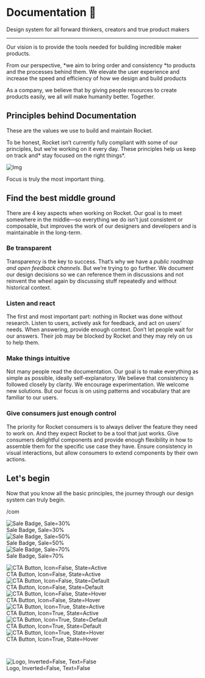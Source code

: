 
# Documentation 🚀

Design system for all forward thinkers, creators and true product makers

---

Our vision is to provide the tools needed for building incredible maker products.

From our perspective, *we aim to bring order and consistency *to products and the processes behind them. We elevate the user experience and increase the speed and efficiency of how we design and build products

As a company, we believe that by giving people resources to create products easily, we all will make humanity better. Together.

## Principles behind Documentation

These are the values we use to build and maintain Rocket.

To be honest, Rocket isn’t currently fully compliant with some of our principles, but we’re working on it every day. These principles help us keep on track and* stay focused on the right things*.

![Img](https://studio-assets.supernova.io/design-systems/14533/9289758a-6300-472a-bbc6-a57098081abf.jpeg?Expires=1990828800&Policy=eyJTdGF0ZW1lbnQiOlt7IlJlc291cmNlIjoiaHR0cHM6Ly9zdHVkaW8tYXNzZXRzLnN1cGVybm92YS5pby9kZXNpZ24tc3lzdGVtcy8xNDUzMy85Mjg5NzU4YS02MzAwLTQ3MmEtYmJjNi1hNTcwOTgwODFhYmYuanBlZyIsIkNvbmRpdGlvbiI6eyJEYXRlTGVzc1RoYW4iOnsiQVdTOkVwb2NoVGltZSI6MTk5MDgyODgwMH19fV19&Signature=E9DL6D-ZtS~4qaH18y5tnHC4gtpQUzZb85NmDFMuezn~MaWHPSumzBv6tXkxGqSgGyKh~9FaYnbfHkcJhU~4F~jdbuY70gbRxUpvnBtyCpz8o0mci-d2A9WoIZ3RGl11izD3c2WMfUaKhSaFlUw8cTGP-9vrqeUi58O2P4zYT9eAeyvOIFzQXgIgljhxiB9mIVU5a4j1vDL8ntJpagEZukKRskOgMrrB4LNQ-nRsvXFF7W5C5EkdoZPZf4jFxcQu2Yj6M9-bqNBXubYMsYYhEXqvqUOAnYVaE59E5PSSe43HKv2gp1ajSJ3ttHtTtCITO8Vyfh1FoTl03Z18ki8iZg__&Key-Pair-Id=APKAJGK34LCCAUR7N6LA)

Focus is truly the most important thing.

## Find the best middle ground

There are 4 key aspects when working on Rocket. Our goal is to meet somewhere in the middle—so everything we do isn’t just consistent or composable, but improves the work of our designers and developers and is maintainable in the long-term.

### Be transparent

Transparency is the key to success. That’s why we have a *public roadmap and open feedback channels*. But we’re trying to go further. We document our design decisions so we can reference them in discussions and not reinvent the wheel again by discussing stuff repeatedly and without historical context.

### Listen and react

The first and most important part: nothing in Rocket was done without research. Listen to users, actively ask for feedback, and act on users’ needs. When answering, provide enough context. Don’t let people wait for our answers. Their job may be blocked by Rocket and they may rely on us to help them.

### Make things intuitive

Not many people read the documentation. Our goal is to make everything as simple as possible, ideally self-explanatory. We believe that consistency is followed closely by clarity. We encourage experimentation. We welcome new solutions. But our focus is on using patterns and vocabulary that are familiar to our users.

### Give consumers just enough control

The priority for Rocket consumers is to always deliver the feature they need to work on. And they expect Rocket to be a tool that just works. Give consumers delightful components and provide enough flexibility in how to assemble them for the specific use case they have. Ensure consistency in visual interactions, but allow consumers to extend components by their own actions.

## Let's begin

Now that you know all the basic principles, the journey through our design system can truly begin.

/com

  
![Sale Badge, Sale=30%](https://studio-assets.supernova.io/design-systems/14533/364b5df4-dd76-4cf7-ac95-0a181f6ad0df.png?Expires=1990828800&Policy=eyJTdGF0ZW1lbnQiOlt7IlJlc291cmNlIjoiaHR0cHM6Ly9zdHVkaW8tYXNzZXRzLnN1cGVybm92YS5pby9kZXNpZ24tc3lzdGVtcy8xNDUzMy8zNjRiNWRmNC1kZDc2LTRjZjctYWM5NS0wYTE4MWY2YWQwZGYucG5nIiwiQ29uZGl0aW9uIjp7IkRhdGVMZXNzVGhhbiI6eyJBV1M6RXBvY2hUaW1lIjoxOTkwODI4ODAwfX19XX0_&Signature=QB1Ecvjqo9stsA2omk17K0XWu0DYeuXxpn04pp6snkgzU0-e5wYNnk5KcbdPDtTH78gFT98fJZCEgOqMcG79O9NWhukv0pysnbIdVwdW561yjFDhplhBmk80clA7-RpF5a6eVOwOI4EzyNMswivgqbuWnyka0MQ4JI9bF~769b2memeYjzkatnWps8gLkfV0zPVdHKFLd-sClAO7MC7DulaUUgLDkgZdSkVNEVRMQaiZCt~TB7XvPFsIDRDiP1ktY-Knz~1rcgE90CHC0O6G-mC2j7309Hw90tKdE7rX2GgLBJPIlCRJBrTPXKbXZRXhCti0cmdYlPhXCqmwDn-tLA__&Key-Pair-Id=APKAJGK34LCCAUR7N6LA)  
Sale Badge, Sale=30%  
![Sale Badge, Sale=50%](https://studio-assets.supernova.io/design-systems/14533/6f76aa17-9f6a-46ea-a875-c18dfe85dc49.png?Expires=1990828800&Policy=eyJTdGF0ZW1lbnQiOlt7IlJlc291cmNlIjoiaHR0cHM6Ly9zdHVkaW8tYXNzZXRzLnN1cGVybm92YS5pby9kZXNpZ24tc3lzdGVtcy8xNDUzMy82Zjc2YWExNy05ZjZhLTQ2ZWEtYTg3NS1jMThkZmU4NWRjNDkucG5nIiwiQ29uZGl0aW9uIjp7IkRhdGVMZXNzVGhhbiI6eyJBV1M6RXBvY2hUaW1lIjoxOTkwODI4ODAwfX19XX0_&Signature=RFe27t4~jhGLmwVV~GA1QzE~ediaFsKr4UCsCwvSBGCqsjgSFD4T43VSexfEPCwjUEj-gq9pYvOQDg5bw1Krtn2MOi70J6Q6DCNqQXE1ksOa9aXKczFyYd6VLSG1etpi4XRooc2diJvKgPdLM5RVFGmNLYX5AMyImuESZSj00DjlZ4RZ~bfRpbuMmyvXATQxPR6c~aXH07vwjkfc8kRujaljMcEruKxXzDofcbK2wZ4n8p16DBsXxIFtVPT1vxAMou9-g3LQCKE2kh1qKR35hMbptWgpHquAE6IBKsDhzRCQqb9dW8tHt6810iuyfxeI4qO-BHnGRS-78SeG-Sdizg__&Key-Pair-Id=APKAJGK34LCCAUR7N6LA)  
Sale Badge, Sale=50%  
![Sale Badge, Sale=70%](https://studio-assets.supernova.io/design-systems/14533/562136d8-8457-461d-a160-7a1909c52816.png?Expires=1990828800&Policy=eyJTdGF0ZW1lbnQiOlt7IlJlc291cmNlIjoiaHR0cHM6Ly9zdHVkaW8tYXNzZXRzLnN1cGVybm92YS5pby9kZXNpZ24tc3lzdGVtcy8xNDUzMy81NjIxMzZkOC04NDU3LTQ2MWQtYTE2MC03YTE5MDljNTI4MTYucG5nIiwiQ29uZGl0aW9uIjp7IkRhdGVMZXNzVGhhbiI6eyJBV1M6RXBvY2hUaW1lIjoxOTkwODI4ODAwfX19XX0_&Signature=ZlefUqc7l75FIzAL7s3nWM7jnAMdC7CvCc1o0INgXXlkWfp~x9qMVflfyTRFjHIdixROCkJ4FOvnZcpECGL1ooopLrzbj88BpdkkK0fuFmMTdu69sCmHa6Phzl8cRQ8kSqzWY19oO1ofwADTOzee4lo3vCGb2QdVpEX~8Wvq858Hdh4UmykS6MLK79XShLfFK5bso7YNPGaXlloNl1i8h9i-oarM0tBToBMius9OBJ11UhLFhxJJPR9OmrnRDTCuB16TpsHhCnc3vGgNoRAEx7B5f3MEC59XpqJSi5T7WDKsOQAmERVIpZC5cVVE~ntkpwcByytKHBo~0Ior~BsiPw__&Key-Pair-Id=APKAJGK34LCCAUR7N6LA)  
Sale Badge, Sale=70%  


  
![CTA Button, Icon=False, State=Active](https://studio-assets.supernova.io/design-systems/14533/8b7d8488-3241-48db-9f60-97e90455ccfc.png?Expires=1990828800&Policy=eyJTdGF0ZW1lbnQiOlt7IlJlc291cmNlIjoiaHR0cHM6Ly9zdHVkaW8tYXNzZXRzLnN1cGVybm92YS5pby9kZXNpZ24tc3lzdGVtcy8xNDUzMy84YjdkODQ4OC0zMjQxLTQ4ZGItOWY2MC05N2U5MDQ1NWNjZmMucG5nIiwiQ29uZGl0aW9uIjp7IkRhdGVMZXNzVGhhbiI6eyJBV1M6RXBvY2hUaW1lIjoxOTkwODI4ODAwfX19XX0_&Signature=K9wHxZT8VyJB7jqjJqIAmuQxBaXUxHaGCooW68OXN38Zm2jiOmshFQ8XwweS4nlNgkcfzwxmx1VPUk9N-7Wek5WjnKRL5VUEw-6OXXbxMlhtfDY4PzoCFqZ8dunYrsnPNQXq1fNLz2-bxTBwm~MGVFpDGdA9Bz5zmquaHRmT6sneZvUuojp1PjnP66E7WJKW48yHGtbYR~gyZ73dLTrfKh0ug6gNJmbQFP9zgrbgB175IRPTzCMs67CpXuUzsl5gJdW9ciWSy~G583BqngRpJScBGaXdMJ2IJ1dlal8jPzMsfjcnjEeJJvMZ5Pd7-nVv84yBY3lgRHzirZ2Yzt4yVg__&Key-Pair-Id=APKAJGK34LCCAUR7N6LA)  
CTA Button, Icon=False, State=Active  
![CTA Button, Icon=False, State=Default](https://studio-assets.supernova.io/design-systems/14533/f27dc525-de85-4d6e-a3bb-703f29b4d84d.png?Expires=1990828800&Policy=eyJTdGF0ZW1lbnQiOlt7IlJlc291cmNlIjoiaHR0cHM6Ly9zdHVkaW8tYXNzZXRzLnN1cGVybm92YS5pby9kZXNpZ24tc3lzdGVtcy8xNDUzMy9mMjdkYzUyNS1kZTg1LTRkNmUtYTNiYi03MDNmMjliNGQ4NGQucG5nIiwiQ29uZGl0aW9uIjp7IkRhdGVMZXNzVGhhbiI6eyJBV1M6RXBvY2hUaW1lIjoxOTkwODI4ODAwfX19XX0_&Signature=Nm2~JTDFHGm47qBAO1BvcvfHJZaNAvx9HMRpq3O59v9AbU1wJ4JLAHlmZm6ROsc9Uh5vHDjMi6sjF8ArExrYF2iRjX2gX-G3spd1DHIBaAor2uVvk19CS3kOqwccmUqf-jFpvoLGuF4k8iPgV501WgUC-w3ceGoP7tROJTRGYnUYlakSyexdYl1qmRuLII5fbhb2hk0YaaucnJvEC29nLL58k3UfH9pRsRTM0aRC6HtZygBwzq01RIO7IoJNXcaI8lxBmc1nyJcU1o98h9kWe8wZeexPxH5cwYl2U~vMbMJnACiIHzc9qNJRq81rBSqCAX0-TqpmDPLNqM2lVB0gOA__&Key-Pair-Id=APKAJGK34LCCAUR7N6LA)  
CTA Button, Icon=False, State=Default  
![CTA Button, Icon=False, State=Hover](https://studio-assets.supernova.io/design-systems/14533/60efb4c6-bc31-4447-baf3-b82ab92af4ba.png?Expires=1990828800&Policy=eyJTdGF0ZW1lbnQiOlt7IlJlc291cmNlIjoiaHR0cHM6Ly9zdHVkaW8tYXNzZXRzLnN1cGVybm92YS5pby9kZXNpZ24tc3lzdGVtcy8xNDUzMy82MGVmYjRjNi1iYzMxLTQ0NDctYmFmMy1iODJhYjkyYWY0YmEucG5nIiwiQ29uZGl0aW9uIjp7IkRhdGVMZXNzVGhhbiI6eyJBV1M6RXBvY2hUaW1lIjoxOTkwODI4ODAwfX19XX0_&Signature=TqPve1lR6UQ9Q3t8~~rizktcw3nFBL-c6yOYgSOjO0rXFz1ohQS2vJaO1Lczp67XwqRryJKsIxAmCIm85Qlcf2z95AQgAq9mzX~a0-J9BpmR7BcbPSWKAH2wSHviUNm-iO0osP4cAS-cp7R4lte6RqCRWMMfGFtvkr5ibesGUZUTru7QQ6DZc57DIJTC5qeE2F07BkPBOgUiUENErz5LtDRxw95GXzF6J3H7d1XbR5V8Ueu7DvEkh8IynLqYBaqjfg0mSSzMs0NPLZk8oX3uRg8K9DfZ5hmdaVWFAHaGOf6ETmAgtJZMLXIbhrXKUtEhJghA3AVhqlr2GsxNqRlHvw__&Key-Pair-Id=APKAJGK34LCCAUR7N6LA)  
CTA Button, Icon=False, State=Hover  
![CTA Button, Icon=True, State=Active](https://studio-assets.supernova.io/design-systems/14533/34d2c25f-0fc5-4ad0-b1f2-6bc158d5e68d.png?Expires=1990828800&Policy=eyJTdGF0ZW1lbnQiOlt7IlJlc291cmNlIjoiaHR0cHM6Ly9zdHVkaW8tYXNzZXRzLnN1cGVybm92YS5pby9kZXNpZ24tc3lzdGVtcy8xNDUzMy8zNGQyYzI1Zi0wZmM1LTRhZDAtYjFmMi02YmMxNThkNWU2OGQucG5nIiwiQ29uZGl0aW9uIjp7IkRhdGVMZXNzVGhhbiI6eyJBV1M6RXBvY2hUaW1lIjoxOTkwODI4ODAwfX19XX0_&Signature=j9Jg86ypxGgzVEBk09CyUA5WYfHwUTJUvGmt9ZYQoAVqgKPY~azfsJA7BTWPlrbXDFT0u3S6eulRn9shH-Gf51QWel~AhIk7fHgW7frgv5I9XTdHVU7Gs7PN8hFw8Mb-hZVP-IBuE6eOqso~lKxjgcZZ94535VpRMnIZoBcTCEmOmO9tkyaXqq4azI808BYsS~rl-TmD~l5n~J7OT9v1ye81yhVQTLZ30NrfdAcybMPiLtXkwHYBSLuBg~3qpst3RCywLnjeVj4uM7-HX2yu44wpdt3IV-FIIYC8meKx-xUD0z-F6GtqTjVn8Uq7h1p4TsuDiz0a-e0IlUyC49-yDg__&Key-Pair-Id=APKAJGK34LCCAUR7N6LA)  
CTA Button, Icon=True, State=Active  
![CTA Button, Icon=True, State=Default](https://studio-assets.supernova.io/design-systems/14533/479b747c-3a6e-4859-8d43-258e07140071.png?Expires=1990828800&Policy=eyJTdGF0ZW1lbnQiOlt7IlJlc291cmNlIjoiaHR0cHM6Ly9zdHVkaW8tYXNzZXRzLnN1cGVybm92YS5pby9kZXNpZ24tc3lzdGVtcy8xNDUzMy80NzliNzQ3Yy0zYTZlLTQ4NTktOGQ0My0yNThlMDcxNDAwNzEucG5nIiwiQ29uZGl0aW9uIjp7IkRhdGVMZXNzVGhhbiI6eyJBV1M6RXBvY2hUaW1lIjoxOTkwODI4ODAwfX19XX0_&Signature=cPJZdJzDY6KuD5pZfOVwofWFq4ErBfOTVPWyC8QHL0svlcicQT4R51nRHRNBvpKiBHzXUimdz4jvlDvp0geOe4fwT8dSjaewaI-5dM3RP8Pz~WX~6jgCUSdO2w-ZUn7ifZIGTMnL9Axi6vrYKryiENB-7MwBu00MiSD1G4MqT-YfEcvtMKzO4ELa~-brMMyFOjSNcshTSHKOcItBqqrziXsosz4oQR3bFs6lUelQHrA99NuP5K0OY6QtB8Aw1CJVFQEUwjUwlDk9nYLkmGbAbMaXqhcLDvQNloF-dayPeMK7e8m-MUMQhYTMwkTc4gq7ykIMHd2p1leigbFjqIQmEA__&Key-Pair-Id=APKAJGK34LCCAUR7N6LA)  
CTA Button, Icon=True, State=Default  
![CTA Button, Icon=True, State=Hover](https://studio-assets.supernova.io/design-systems/14533/dbfe6389-2b38-45e4-b15f-92aef1440470.png?Expires=1990828800&Policy=eyJTdGF0ZW1lbnQiOlt7IlJlc291cmNlIjoiaHR0cHM6Ly9zdHVkaW8tYXNzZXRzLnN1cGVybm92YS5pby9kZXNpZ24tc3lzdGVtcy8xNDUzMy9kYmZlNjM4OS0yYjM4LTQ1ZTQtYjE1Zi05MmFlZjE0NDA0NzAucG5nIiwiQ29uZGl0aW9uIjp7IkRhdGVMZXNzVGhhbiI6eyJBV1M6RXBvY2hUaW1lIjoxOTkwODI4ODAwfX19XX0_&Signature=aSIJuphZRrfKWSgqP~Mkp102WFq8hiFpR9xM1WZioubLlQ9rZzaOqHfifBAKTfq1lWI2NsKYMEQeV40QQW0ngCdOpFsvwAMQRInJgC05eEJ05R2vm9zeABrmSdaNnPLbZVlBYRu3MDsVb3PEEC6zTszwEzZJOzv2UcUOy~~Z8i6LUzJhNWMVehe9dfJQtt1rvhrWBFP1nHOkpGoEyeEDWGt7FmM~x0iG1KKT1WkR4U5-GcpVo6zRcYrlCkr0Z4J4PfqquWBCFZbA0XFOloU1KByv~I~t5nA~Ss4Z9KorqDm0U1DcxdtBLZIBEnClpfyrL5LBauC5TndvIIKcIs81PA__&Key-Pair-Id=APKAJGK34LCCAUR7N6LA)  
CTA Button, Icon=True, State=Hover  


```javascript  
  
```

  
![Logo, Inverted=False, Text=False](https://studio-assets.supernova.io/design-systems/14533/c59bad16-99f3-4578-ac4b-cb089849d71e.png?Expires=1990828800&Policy=eyJTdGF0ZW1lbnQiOlt7IlJlc291cmNlIjoiaHR0cHM6Ly9zdHVkaW8tYXNzZXRzLnN1cGVybm92YS5pby9kZXNpZ24tc3lzdGVtcy8xNDUzMy9jNTliYWQxNi05OWYzLTQ1NzgtYWM0Yi1jYjA4OTg0OWQ3MWUucG5nIiwiQ29uZGl0aW9uIjp7IkRhdGVMZXNzVGhhbiI6eyJBV1M6RXBvY2hUaW1lIjoxOTkwODI4ODAwfX19XX0_&Signature=XVplml4EJnHqrwSDP9IrATk4kuqhEgprwZshyeJeVpE8sKoNxchUGysefMFGKKoq3p93ASOeZV-aCvnF5ocB2x9o5C8b32bcGQ6CSdcGIjsfe0HCO9BnNJ8jVcKigQOWbNZzYI4pKWcHEWnFRbmojBAq55g0f~w~Sw4Hk~HlmET~paVoVl9-Xxyy2-CxeSdocjmmyU8vcEkSHC2h1nPEjXU68brBa93VyrvGk9mkL2rz76foefsbWp1d1tpE7leNV~eli-agtzbh-nmIWL30iG7qiMLXiXMNIK-sZeRdxK2MQO1URbPHOYmejHHt8bj7XFIXg-emkrENESUBrTRILg__&Key-Pair-Id=APKAJGK34LCCAUR7N6LA)  
Logo, Inverted=False, Text=False  


  
  
